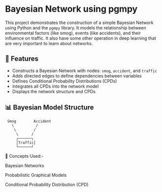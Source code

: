 # Bayesian Network using pgmpy

This project demonstrates the construction of a simple Bayesian Network using Python and the `pgmpy` library. It models the relationship between environmental factors (like smog), events (like accidents), and their influence on traffic.
It also have some other operation in deep learning that are very important to learn about networks.

## 📌 Features

- Constructs a Bayesian Network with nodes: `smog`, `accident`, and `traffic`
- Adds directed edges to define dependencies between variables
- Defines Conditional Probability Distributions (CPDs)
- Integrates all CPDs into the network model
- Displays the network structure and CPDs

## 📊 Bayesian Model Structure

     Smog        Accident
       \          /
        \        /
         \      /
         ┌──────┐
         │Traffic│
         └──────┘

🧠 Concepts Used:-

Bayesian Networks

Probabilistic Graphical Models

Conditional Probability Distribution (CPD)

